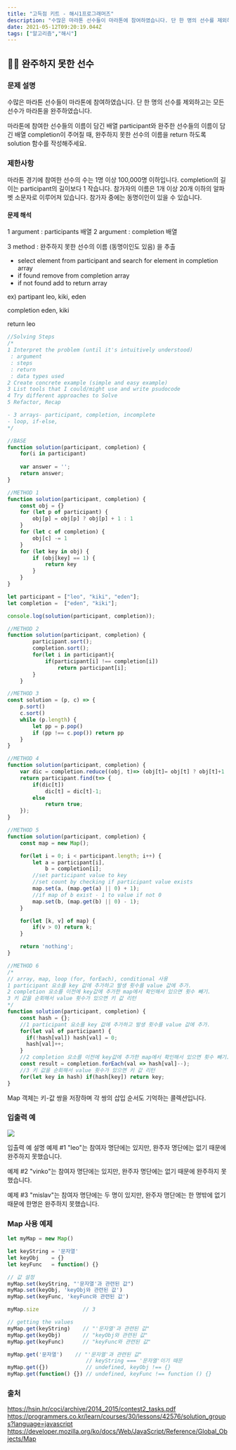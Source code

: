 ```yaml
---
title: "고득점 키트 - 해시1프로그래머즈"
description: "수많은 마라톤 선수들이 마라톤에 참여하였습니다. 단 한 명의 선수를 제외하고는 모든 선수가 마라톤을 완주하였습니다.마라톤에 참여한 선수들의 이름이 담긴 배열 participant와 완주한 선수들의 이름이 담긴 배열 completion이 주어질 때, 완주하지 못한 선수의"
date: 2021-05-12T09:20:19.044Z
tags: ["알고리즘","해시"]
---
```

## 🏃‍♂️ 완주하지 못한 선수

### 문제 설명
수많은 마라톤 선수들이 마라톤에 참여하였습니다. 
단 한 명의 선수를 제외하고는 모든 선수가 마라톤을 완주하였습니다.

마라톤에 참여한 선수들의 이름이 담긴 배열 participant와 완주한 선수들의 이름이 담긴 배열 completion이 주어질 때, 
완주하지 못한 선수의 이름을 return 하도록 solution 함수를 작성해주세요.

### 제한사항
마라톤 경기에 참여한 선수의 수는 1명 이상 100,000명 이하입니다.
completion의 길이는 participant의 길이보다 1 작습니다.
참가자의 이름은 1개 이상 20개 이하의 알파벳 소문자로 이루어져 있습니다.
참가자 중에는 동명이인이 있을 수 있습니다.

#### 문제 해석
1 argument : participants 배열
2 argument : completion 배열

3 method : 완주하지 못한 선수의 이름 (동명이인도 있음) 을 추출 
- select element from participant and search for element in completion array
- if found remove from completion array
- if not found add to return array

ex)
partipant
leo, kiki, eden

completion
eden, kiki

return 
leo

```js
//Solving Steps
/*
1 Interpret the problem (until it's intuitively understood)
 : argument
 : steps
 : return
 : data types used
2 Create concrete example (simple and easy example)
3 List tools that I could/might use and write psudocode
4 Try different approaches to Solve
5 Refactor, Recap

- 3 arrays- participant, completion, incomplete
- loop, if-else, 
*/

//BASE
function solution(participant, completion) {
    for(i in participant)
    
    var answer = '';
    return answer;
}

//METHOD 1
function solution(participant, completion) { 
    const obj = {}
    for (let p of participant) {
        obj[p] = obj[p] ? obj[p] + 1 : 1
    }
    for (let c of completion) {
        obj[c] -= 1
    }
    for (let key in obj) {
        if (obj[key] == 1) {
            return key
        }
    }
}

let participant = ["leo", "kiki", "eden"];
let completion =  ["eden", "kiki"];

console.log(solution(participant, completion));

//METHOD 2 
function solution(participant, completion) {
        participant.sort();
        completion.sort();
        for(let i in participant){
            if(participant[i] !== completion[i])
                return participant[i];
        }
    }

//METHOD 3
const solution = (p, c) => {
    p.sort()
    c.sort()
    while (p.length) {
        let pp = p.pop()
        if (pp !== c.pop()) return pp
    }
}

//METHOD 4
function solution(participant, completion) {
    var dic = completion.reduce((obj, t)=> (obj[t]= obj[t] ? obj[t]+1 : 1 , obj) ,{});
    return participant.find(t=> {
        if(dic[t])
            dic[t] = dic[t]-1;
        else 
            return true;
    });
}

//METHOD 5
function solution(participant, completion) {
    const map = new Map();

    for(let i = 0; i < participant.length; i++) {
        let a = participant[i], 
            b = completion[i];
        //set participant value to key
        //set count by checking if participant value exists  
        map.set(a, (map.get(a) || 0) + 1);
        //if map of b exist - 1 to value if not 0 
        map.set(b, (map.get(b) || 0) - 1);
    }

    for(let [k, v] of map) {
        if(v > 0) return k;
    }

    return 'nothing';
}

//METHOD 6
/*
// array, map, loop (for, forEach), conditional 사용
1 participant 요소를 key 값에 추가하고 발생 횟수를 value 값에 추가.
2 completion 요소를 이전에 key값에 추가한 map에서 확인해서 있으면 횟수 빼기. 
3 키 값을 순회해서 value 횟수가 있으면 키 값 리턴
*/
function solution(participant, completion) {
    const hash = {};
    //1 participant 요소를 key 값에 추가하고 발생 횟수를 value 값에 추가. 
    for(let val of participant) {
      if(!hash[val]) hash[val] = 0;
      hash[val]++;
    }
    //2 completion 요소를 이전에 key값에 추가한 map에서 확인해서 있으면 횟수 빼기. 
    const result = completion.forEach(val => hash[val]--);
    //3 키 값을 순회해서 value 횟수가 있으면 키 값 리턴
    for(let key in hash) if(hash[key]) return key;
}
```

Map 객체는 키-값 쌍을 저장하며 각 쌍의 삽입 순서도 기억하는 콜렉션입니다. 

### 입출력 예
![](/velogimages/8da47abd-48ef-42e9-b9e8-d87fb0e279e7-image.png)

입출력 예 설명
예제 #1
"leo"는 참여자 명단에는 있지만, 완주자 명단에는 없기 때문에 완주하지 못했습니다.

예제 #2
"vinko"는 참여자 명단에는 있지만, 완주자 명단에는 없기 때문에 완주하지 못했습니다.

예제 #3
"mislav"는 참여자 명단에는 두 명이 있지만, 완주자 명단에는 한 명밖에 없기 때문에 한명은 완주하지 못했습니다.

### Map 사용 예제
```js
let myMap = new Map()

let keyString = '문자열'
let keyObj    = {}
let keyFunc   = function() {}

// 값 설정
myMap.set(keyString, "'문자열'과 관련된 값")
myMap.set(keyObj, 'keyObj와 관련된 값')
myMap.set(keyFunc, 'keyFunc와 관련된 값')

myMap.size              // 3

// getting the values
myMap.get(keyString)    // "'문자열'과 관련된 값"
myMap.get(keyObj)       // "keyObj와 관련된 값"
myMap.get(keyFunc)      // "keyFunc와 관련된 값"

myMap.get('문자열')    // "'문자열'과 관련된 값"
                         // keyString === '문자열'이기 때문
myMap.get({})            // undefined, keyObj !== {}
myMap.get(function() {}) // undefined, keyFunc !== function () {}
```

### 출처
https://hsin.hr/coci/archive/2014_2015/contest2_tasks.pdf
https://programmers.co.kr/learn/courses/30/lessons/42576/solution_groups?language=javascript
https://developer.mozilla.org/ko/docs/Web/JavaScript/Reference/Global_Objects/Map